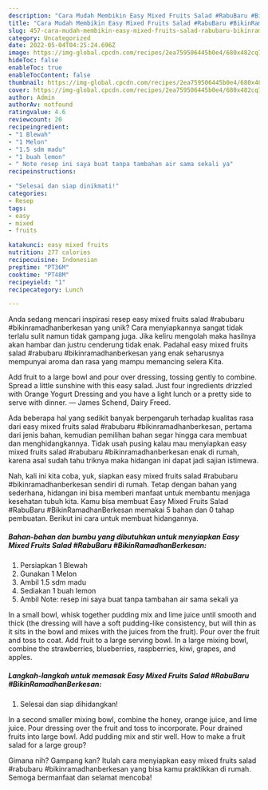 ```yaml
---
description: "Cara Mudah Membikin Easy Mixed Fruits Salad #RabuBaru #BikinRamadhanBerkesan yang Lezat Sekali"
title: "Cara Mudah Membikin Easy Mixed Fruits Salad #RabuBaru #BikinRamadhanBerkesan yang Lezat Sekali"
slug: 457-cara-mudah-membikin-easy-mixed-fruits-salad-rabubaru-bikinramadhanberkesan-yang-lezat-sekali
category: Uncategorized
date: 2022-05-04T04:25:24.696Z
image: https://img-global.cpcdn.com/recipes/2ea759506445b0e4/680x482cq70/easy-mixed-fruits-salad-rabubaru-bikinramadhanberkesan-foto-resep-utama.jpg
hideToc: false
enableToc: true
enableTocContent: false
thumbnail: https://img-global.cpcdn.com/recipes/2ea759506445b0e4/680x482cq70/easy-mixed-fruits-salad-rabubaru-bikinramadhanberkesan-foto-resep-utama.jpg
cover: https://img-global.cpcdn.com/recipes/2ea759506445b0e4/680x482cq70/easy-mixed-fruits-salad-rabubaru-bikinramadhanberkesan-foto-resep-utama.jpg
author: Admin
authorAv: notfound
ratingvalue: 4.6
reviewcount: 20
recipeingredient:
- "1 Blewah"
- "1 Melon"
- "1.5 sdm madu"
- "1 buah lemon"
- " Note resep ini saya buat tanpa tambahan air sama sekali ya"
recipeinstructions:

- "Selesai dan siap dinikmati!"
categories:
- Resep
tags:
- easy
- mixed
- fruits

katakunci: easy mixed fruits 
nutrition: 277 calories
recipecuisine: Indonesian
preptime: "PT36M"
cooktime: "PT48M"
recipeyield: "1"
recipecategory: Lunch

---
```





Anda sedang mencari inspirasi resep easy mixed fruits salad #rabubaru #bikinramadhanberkesan yang unik? Cara menyiapkannya sangat tidak terlalu sulit namun tidak gampang juga. Jika keliru mengolah maka hasilnya akan hambar dan justru cenderung tidak enak. Padahal easy mixed fruits salad #rabubaru #bikinramadhanberkesan yang enak seharusnya mempunyai aroma dan rasa yang mampu memancing selera Kita.





Add fruit to a large bowl and pour over dressing, tossing gently to combine. Spread a little sunshine with this easy salad. Just four ingredients drizzled with Orange Yogurt Dressing and you have a light lunch or a pretty side to serve with dinner. — James Schend, Dairy Freed.

Ada beberapa hal yang sedikit banyak berpengaruh terhadap kualitas rasa dari easy mixed fruits salad #rabubaru #bikinramadhanberkesan, pertama dari jenis bahan, kemudian pemilihan bahan segar hingga cara membuat dan menghidangkannya. Tidak usah pusing kalau mau menyiapkan easy mixed fruits salad #rabubaru #bikinramadhanberkesan enak di rumah, karena asal sudah tahu triknya maka hidangan ini dapat jadi sajian istimewa.






Nah, kali ini kita coba, yuk, siapkan easy mixed fruits salad #rabubaru #bikinramadhanberkesan sendiri di rumah. Tetap dengan bahan yang sederhana, hidangan ini bisa memberi manfaat untuk membantu menjaga kesehatan tubuh kita. Kamu bisa membuat Easy Mixed Fruits Salad #RabuBaru #BikinRamadhanBerkesan memakai 5 bahan dan 0 tahap pembuatan. Berikut ini cara untuk membuat hidangannya.

<!--inarticleads1-->

##### Bahan-bahan dan bumbu yang dibutuhkan untuk menyiapkan Easy Mixed Fruits Salad #RabuBaru #BikinRamadhanBerkesan:

1. Persiapkan 1 Blewah
1. Gunakan 1 Melon
1. Ambil 1.5 sdm madu
1. Sediakan 1 buah lemon
1. Ambil  Note: resep ini saya buat tanpa tambahan air sama sekali ya


In a small bowl, whisk together pudding mix and lime juice until smooth and thick (the dressing will have a soft pudding-like consistency, but will thin as it sits in the bowl and mixes with the juices from the fruit). Pour over the fruit and toss to coat. Add fruit to a large serving bowl. In a large mixing bowl, combine the strawberries, blueberries, raspberries, kiwi, grapes, and apples. 

<!--inarticleads2-->

##### Langkah-langkah untuk memasak Easy Mixed Fruits Salad #RabuBaru #BikinRamadhanBerkesan:


1. Selesai dan siap dihidangkan!

In a second smaller mixing bowl, combine the honey, orange juice, and lime juice. Pour dressing over the fruit and toss to incorporate. Pour drained fruits into large bowl. Add pudding mix and stir well. How to make a fruit salad for a large group? 

Gimana nih? Gampang kan? Itulah cara menyiapkan easy mixed fruits salad #rabubaru #bikinramadhanberkesan yang bisa kamu praktikkan di rumah. Semoga bermanfaat dan selamat mencoba!
